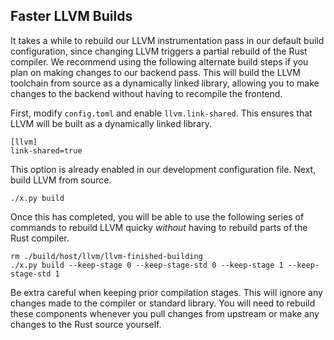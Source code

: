 

## Faster LLVM Builds
It takes a while to rebuild our LLVM instrumentation pass in our default build configuration, 
since changing LLVM triggers a partial rebuild of the Rust compiler.
We recommend using the following alternate build steps if you plan on making changes to our backend pass. 
This will build the LLVM toolchain from source as a dynamically linked library,
allowing you to make changes to the backend without having to recompile the frontend.

First, modify `config.toml` and enable `llvm.link-shared`. This ensures that LLVM will be built as a dynamically linked library.
```
[llvm]
link-shared=true
```
This option is already enabled in our development configuration file. Next, build LLVM from source. 
```
./x.py build
```
Once this has completed, you will be able to use the following series of commands to rebuild LLVM quicky *without* having to rebuild parts of the Rust compiler. 
```
rm ./build/host/llvm/llvm-finished-building
./x.py build --keep-stage 0 --keep-stage-std 0 --keep-stage 1 --keep-stage-std 1
```

<div class="warning">
Be extra careful when keeping prior compilation stages. This will ignore any changes made to the compiler or standard library. You will need to rebuild these components whenever you pull changes from upstream or make any changes to the Rust source yourself.
</div>

